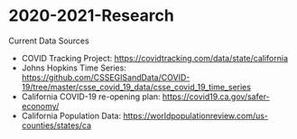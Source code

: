 # 2020-2021-Research

Current Data Sources
  - COVID Tracking Project: https://covidtracking.com/data/state/california
  - Johns Hopkins Time Series: https://github.com/CSSEGISandData/COVID-19/tree/master/csse_covid_19_data/csse_covid_19_time_series
  - California COVID-19 re-opening plan: https://covid19.ca.gov/safer-economy/
  - California Population Data: https://worldpopulationreview.com/us-counties/states/ca
